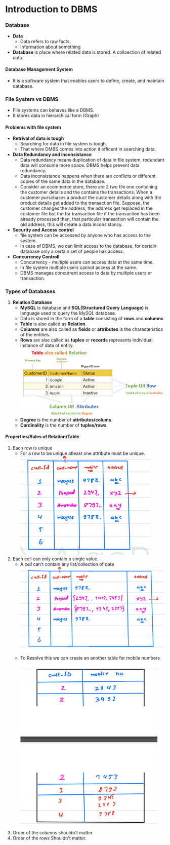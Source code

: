 # Introduction to DBMS

### Database
- **Data** 
    - Data refers to raw facts.
    - Information about something
- **Database** is place where related data is stored. A colloection of related data.

#### Database Management System
- It is a software system that enables users to define, create, and maintain database.

### File System vs DBMS
- File systems can behaves like a DBMS.
- It stores data in hierarchical form (Graph)
#### Problems with file system
- **Retrival of data is tough**
    - Searching for data in file system is tough.
    - That where DMBS comes into action it efficent in searching data.
- **Data Redundancy and inconsistance**
    - Data redundancy means duplication of data in file system, redundant data will consume more space. DBMS helps prevent data redundancy.
    - Data inconsistance happens when there are conflicts or different copies of the same data in the database.
    - Consider an ecommerce store, there are 2 two file one containing the customer details and the contains the transactions. When a customer purschases a product the customer details along with the product details get added to the transaction file. Suppose, the customer changes the address, the address get replaced in the customer file but the for transaction file if the transaction has been already processed then, that particular transaction will contain the old address, this will create a data inconsistancy.
- **Security and Access control**
    - file system can be accessed by anyone who has access to the system.
    - In case of DBMS, we can limit access to the database, for certain database only a certain set of people has access. 
- **Concurrency Controll**
    - Concurrency - multiple users can access data at the same time.
    - In file system multiple users cannot access at the same.
    - DBMS manages concurrent access to data by multiple users or transaction.

### Types of Databases
1. **Relation Database**
    - **MySQL** is database and **SQL(Structured Query Language)** is language used to query the MySQL database.
    - Data is stored in the form of a **table** consisting of **rows** and **columns**
    - **Table** is also called as **Relation**.
    - **Columns** are also called as **fields** or **attributes** is the characteristics of the entities.
    - **Rows** are alse called as **tuples** or **records** represents individual instance of data of entity.
    ![](images/rdms_table.webp)
    - **Degree** is the number of **attributes/colums**.
    - **Cardinality** is the number of **tuples/rows**.

#### Properties/Rules of Relation/Table
1. Each row is unique
    - For a row to be unique atleast one attribute must be unique.
    ![](images/each-row-is-unique.png)
2. Each cell can only contain a single value.
    - A cell can't contain any list/collection of data
    ![](images/cell-must-contain-single-data.png)
    - To Resolve this we can create an another table for mobile numbers
    ![](images/mobile-numbers.png)
3. Order of the columns shouldn't matter.
4. Order of the rows Shouldn't matter.